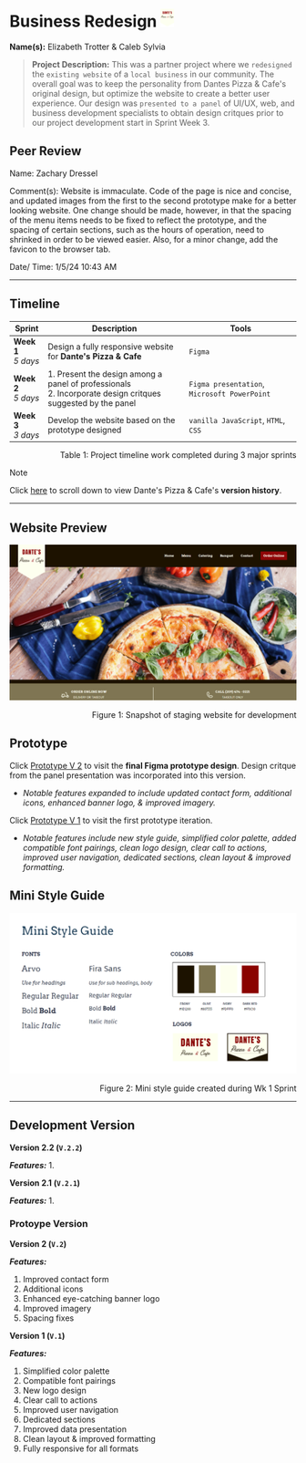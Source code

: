 # Business Redesign <img src="./assets/Banner-logo.png" alt="Banner Logo for Dante's Pizza" style="height: 2rem;">


**Name(s):** Elizabeth Trotter & Caleb Sylvia

> **Project Description:** This was a partner project where we `redesigned` the `existing website` of a `local business` in our community. The overall goal was to keep the personality from Dantes Pizza & Cafe's original design, but optimize the website to create a better user experience. Our design was `presented to a panel` of UI/UX, web, and business development specialists to obtain design critques prior to our project development start in Sprint Week 3.


## Peer Review
Name: Zachary Dressel

Comment(s): Website is immaculate. Code of the page is nice and concise, and updated images from the first to the second prototype make for a better looking website. One change should be made, however, in that the spacing of the menu items needs to be fixed to reflect the prototype, and the spacing of certain sections, such as the hours of operation, need to shrinked in order to be viewed easier. Also, for a minor change, add the favicon to the browser tab.

Date/ Time: 1/5/24 10:43 AM


---


## Timeline

| Sprint | Description | Tools |
| --- | --- | --- |
| **Week 1** <br/> *5 days* | Design a fully responsive website for **Dante's Pizza & Cafe** | `Figma` | 
| **Week 2** <br/> *5 days* | 1. Present the design among a panel of professionals <br/> 2. Incorporate design critques suggested by the panel | `Figma presentation`, `Microsoft PowerPoint` |
| **Week 3** <br/> *3 days* | Develop the website based on the prototype designed | `vanilla JavaScript`, `HTML`, `CSS` |
<p align="right">Table 1: Project timeline work completed during 3 major sprints</p>

> [!NOTE]
> Click [here](#development-version) to scroll down to view Dante's Pizza & Cafe's **version history**. 


---


## Website Preview

![Website preview](./assets/website-preview.png)
<p align="right">Figure 1: Snapshot of staging website for development</p>


## Prototype

Click [Prototype V 2](https://www.figma.com/proto/IZ1IJ8tUWBsdXfP2lMetDl/Business-Redesign-Rework?type=design&node-id=1-605&t=6aVrKEGjnJBa0F2p-1&scaling=min-zoom&page-id=0%3A1&starting-point-node-id=1%3A605&mode=design) 
to visit the **final Figma prototype design**. Design critque from the panel presentation was incorporated into this version.
- *Notable features expanded to include updated contact form, additional icons, enhanced banner logo, & improved imagery.*

Click [Prototype V 1](https://www.figma.com/proto/WiIYdG8WmdJ8nkJv6AB7AS/Business-Redesign?node-id=12-26&starting-point-node-id=12%3A26&mode=design&t=jJQIUqZEqM7ryaoY-1)
to visit the first prototype iteration.
- *Notable features include new style guide, simplified color palette, added compatible font pairings, clean logo design, clear call to actions, improved user navigation, dedicated sections, clean layout & improved formatting.*


## Mini Style Guide

![Mini Style Guide](./assets/mini-style-guide.png)
<p align="right">Figure 2: Mini style guide created during Wk 1 Sprint</p>


---


## Development Version

**Version 2.2 (`V.2.2`)**

***Features:***
1. 

**Version 2.1 (`V.2.1`)**

***Features:***
1. 


### Protoype Version

**Version 2 (`V.2`)**

***Features:***
1. Improved contact form
2. Additional icons
3. Enhanced eye-catching banner logo
4. Improved imagery
5. Spacing fixes

**Version 1 (`V.1`)**

***Features:***
1. Simplified color palette 
2. Compatible font pairings
3. New logo design
4. Clear call to actions 
5. Improved user navigation 
6. Dedicated sections
7. Improved data presentation
8. Clean layout & improved formatting
9. Fully responsive for all formats
